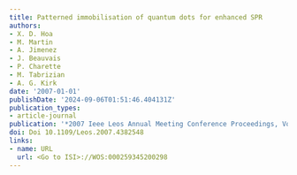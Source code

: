 ```yaml
---
title: Patterned immobilisation of quantum dots for enhanced SPR
authors:
- X. D. Hoa
- M. Martin
- A. Jimenez
- J. Beauvais
- P. Charette
- M. Tabrizian
- A. G. Kirk
date: '2007-01-01'
publishDate: '2024-09-06T01:51:46.404131Z'
publication_types:
- article-journal
publication: '*2007 Ieee Leos Annual Meeting Conference Proceedings, Vols 1 and 2*'
doi: Doi 10.1109/Leos.2007.4382548
links:
- name: URL
  url: <Go to ISI>://WOS:000259345200298
---
```


